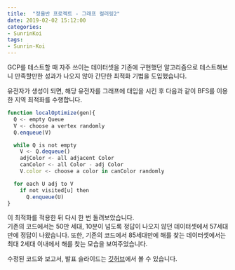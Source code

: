 ```yaml
---
title:  "정올반 프로젝트 - 그래프 컬러링2"
date: 2019-02-02 15:12:00
categories:
- SunrinKoi
tags:
- Sunrin-Koi
---
```


GCP를 테스트할 때 자주 쓰이는 데이터셋을 기존에 구현했던 알고리즘으로 테스트해보니 만족할만한 성과가 나오지 않아 간단한 최적화 기법을 도입했습니다.

유전자가 생성이 되면, 해당 유전자를 그래프에 대입을 시킨 후 다음과 같이 BFS를 이용한 지역 최적화를 수행합니다.
```javascript
function localOptimize(gen){
  Q <- empty Queue
  V <- choose a vertex randomly
  Q.enqueue(V)

  while Q is not empty
    V <- Q.dequeue()
    adjColor <- all adjacent Color
    canColor <- all Color - adj Color
    V.color <- choose a color in canColor randomly

  for each U adj to V
    if not visited[u] then
      Q.enqueue(U)
}
```

이 최적화를 적용한 뒤 다시 한 번 돌려보았습니다.<br>
기존의 코드에서는 50만 세대, 10분이 넘도록 정답이 나오지 않던 데이터셋에서 57세대만에 정답이 나왔습니다. 또한, 기존의 코드에서 85세대만에 해를 찾는 데이터셋에서는 최대 2세대 이내에서 해를 찾는 모습을 보여주었습니다.

수정된 코드와 보고서, 발표 슬라이드는 <a href = "https://github.com/justiceHui/GCP-by-GeneticAlgorithm">깃허브</a>에서 볼 수 있습니다.
